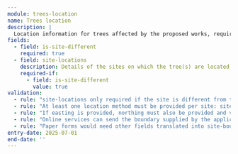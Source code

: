 ```yaml
---
module: trees-location
name: Trees location
description: |
  Location information for trees affected by the proposed works, required when the site is different from the applicant's address
fields:
  - field: is-site-different
    required: true
  - field: site-locations
    description: Details of the sites on which the tree(s) are located
    required-if:
      - field: is-site-different
        value: true
validation:
  - rule: "site-locations only required if the site is different from the applicant's address"
  - rule: "At least one location method must be provided per site: site-boundary, address-text, or easting+northing"
  - rule: "If easting is provided, northing must also be provided and vice versa"
  - rule: "Online services can send the boundary supplied by the applicant/agent"
  - rule: "Paper forms would need other fields translated into site-boundary"
entry-date: 2025-07-01
end-date: ''
---
```

